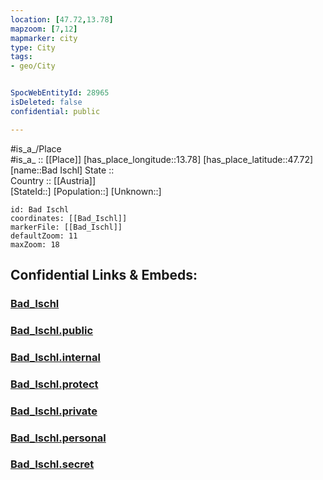 ```yaml
---
location: [47.72,13.78] 
mapzoom: [7,12] 
mapmarker: city 
type: City
tags:
- geo/City


SpocWebEntityId: 28965
isDeleted: false
confidential: public

---
```

#is_a_/Place  
#is_a_ :: [[Place]] 
[has_place_longitude::13.78] 
[has_place_latitude::47.72] 
[name::Bad Ischl] 
State ::  
Country :: [[Austria]]  
[StateId::] 
[Population::] 
[Unknown::] 


```leaflet
id: Bad Ischl
coordinates: [[Bad_Ischl]] 
markerFile: [[Bad_Ischl]] 
defaultZoom: 11 
maxZoom: 18
```


## Confidential Links & Embeds: 

### [Bad_Ischl](/_Standards/Earth/Continent/Europe/Europe~Central/Austria/Austrias_States/Oberösterreich/City/Bad_Ischl.md) 

### [Bad_Ischl.public](/_public/Earth/Continent/Europe/Europe~Central/Austria/Austrias_States/Oberösterreich/City/Bad_Ischl.public.md) 

### [Bad_Ischl.internal](/_internal/Earth/Continent/Europe/Europe~Central/Austria/Austrias_States/Oberösterreich/City/Bad_Ischl.internal.md) 

### [Bad_Ischl.protect](/_protect/Earth/Continent/Europe/Europe~Central/Austria/Austrias_States/Oberösterreich/City/Bad_Ischl.protect.md) 

### [Bad_Ischl.private](/_private/Earth/Continent/Europe/Europe~Central/Austria/Austrias_States/Oberösterreich/City/Bad_Ischl.private.md) 

### [Bad_Ischl.personal](/_personal/Earth/Continent/Europe/Europe~Central/Austria/Austrias_States/Oberösterreich/City/Bad_Ischl.personal.md) 

### [Bad_Ischl.secret](/_secret/Earth/Continent/Europe/Europe~Central/Austria/Austrias_States/Oberösterreich/City/Bad_Ischl.secret.md)

